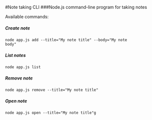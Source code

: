 #Note taking CLI
###Node.js command-line program for taking notes

Available commands:

##### Create note

<code>node app.js add --title="My note title" --body="My note body"</code>
##### List notes

<code>node app.js list</code>

##### Remove note

<code>node app.js remove --title="My note title"</code>

##### Open note

<code>node app.js open --title="My note title"g